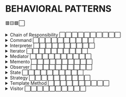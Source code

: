# BEHAVIORAL PATTERNS

🟥🟨🟩⬜

<details>
    <summary>Chain of Responsibility ⬜⬜⬜⬜⬜⬜⬜⬜⬜⬜</summary>
</details>
<details>
    <summary>Command ⬜⬜⬜⬜⬜⬜⬜⬜⬜⬜</summary>
</details>
<details>
    <summary>Interpreter ⬜⬜⬜⬜⬜⬜⬜⬜⬜⬜</summary>
</details>
<details>
    <summary>Iterator ⬜⬜⬜⬜⬜⬜⬜⬜⬜⬜</summary>
</details>
<details>
    <summary>Mediator ⬜⬜⬜⬜⬜⬜⬜⬜⬜⬜</summary>
</details>
<details>
    <summary>Memento ⬜⬜⬜⬜⬜⬜⬜⬜⬜⬜</summary>
</details>
<details>
    <summary>Observer ⬜⬜⬜⬜⬜⬜⬜⬜⬜⬜</summary>
</details>
<details>
    <summary>State ⬜⬜⬜⬜⬜⬜⬜⬜⬜⬜</summary>
</details>
<details>
    <summary>Strategy ⬜⬜⬜⬜⬜⬜⬜⬜⬜⬜</summary>
</details>
<details>
    <summary>Template Method ⬜⬜⬜⬜⬜⬜⬜⬜⬜⬜</summary>
</details>
<details>
    <summary>Visitor ⬜⬜⬜⬜⬜⬜⬜⬜⬜⬜</summary>
</details>